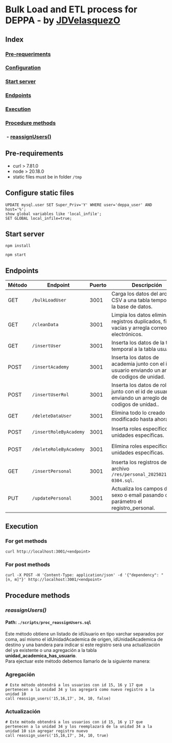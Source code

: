 # Bulk Load and ETL process for DEPPA - by [JDVelasquezO](https://github.com/JDVelasquezO)
## Index
### [Pre-requeriments](#pre-requirements)
### [Configuration](#Configure-static-files)
### [Start server](#Start-server)
### [Endpoints](#Endpoints)
### [Execution](#Execution)
### [Procedure methods](#procedure-methods)
### &nbsp;- [reassignUsers()](#reassignUsers)

## Pre-requirements
- curl > 7.81.0
- node > 20.18.0
- static files must be in folder `/tmp`

## Configure static files
```mysql
UPDATE mysql.user SET Super_Priv='Y' WHERE user='deppa_user' AND host='%';
show global variables like 'local_infile';
SET GLOBAL local_infile=true;
```

## Start server
```npm install```

```npm start```

## Endpoints
| Método | Endpoint               | Puerto | Descripción                                                                                        | Body                                                                            |
|--------|------------------------|--------|----------------------------------------------------------------------------------------------------|---------------------------------------------------------------------------------|
| GET    | `/bulkLoadUser`        | 3001   | Carga los datos del archivo CSV a una tabla temporal en la base de datos.                          |                                                                                 |
| GET    | `/cleanData`           | 3001   | Limpia los datos eliminando registros duplicados, filas vacías y arregla correos electrónicos.     |                                                                                 |
| GET    | `/insertUser`          | 3001   | Inserta los datos de la tabla temporal a la tabla usuario.                                         |                                                                                 |
| POST   | `/insertAcademy`       | 3001   | Inserta los datos de academia junto con el id de usuario enviando un arreglo de codigos de unidad. | `{"dependency": "[12,25,38]"}`                                                  |
| POST   | `/insertUserRol`       | 3001   | Inserta los datos de roles junto con el id de usuario enviando un arreglo de codigos de unidad..   | `{"dependency": "[12,25,38]"}`                                                  |
| GET    | `/deleteDataUser`      | 3001   | Elimina todo lo creado y modificado hasta ahora.                                                   |                                                                                 |
| POST   | `/insertRoleByAcademy` | 3001   | Inserta roles específicos de unidades específicas.                                                 | `{"dependency": "[12,25,38]", "role": "3"}`                                     |
| POST   | `/deleteRoleByAcademy` | 3001   | Elimina roles específicos de unidades específicas.                                                 | `{"dependency": "[12,25,38]", "role": "3"}`                                     |
| GET    | `/insertPersonal`      | 3001   | Inserta los registros del archivo `/res/personal_202502101232-0304.sql`.                           |                                                                                 |
| PUT    | `/updatePersonal`      | 3001   | Actualiza los campos de sexo o email pasando de parámetro el registro_personal.                    | `{"personal": "20190105", "email": "dayavi123@gmail.com", "sexo": "Masculino"}` |

## Execution
### For get methods
```shell
curl http://localhost:3001/<endpoint>
```

### For post methods
```shell
curl -X POST -H 'Content-Type: application/json' -d '{"dependency": "[n, m]"}' http://localhost:3001/<endpoint>
```

## Procedure methods
### *reassignUsers()*
#### Path: `./scripts/proc_reassignUsers.sql`
Este método obtiene un listado de idUsuario en tipo varchar separados por coma, así mismo el idUnidadAcademica de origen, idUnidadAcademica de destino y una bandera para indicar si este registro será una actualización del ya existente o una agregación a la tabla **unidad_academica_has_usuario**.<br />
Para ejectuar este método debemos llamarlo de la siguiente manera:

### Agregación
```mysql
# Este método obtendrá a los usuarios con id 15, 16 y 17 que pertenecen a la unidad 34 y los agregará como nuevo registro a la unidad 10
call reassign_users('15,16,17', 34, 10, false)
```

### Actualización
```mysql
# Este método obtendrá a los usuarios con id 15, 16 y 17 que pertenecen a la unidad 34 y los reemplazará de la unidad 34 a la unidad 10 sin agregar registro nuevo
call reassign_users('15,16,17', 34, 10, true)
```